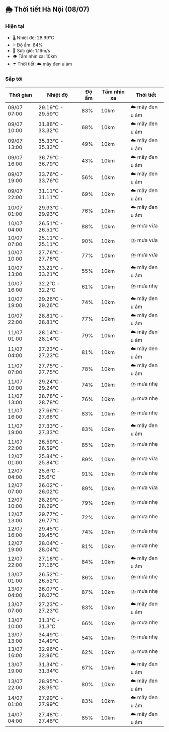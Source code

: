 ## 🌦️ Thời tiết Hà Nội (08/07)

### Hiện tại

- 🌡️ Nhiệt độ: 28.99℃
- 💦 Độ ẩm: 84%
- 💨 Sức gió: 1.19m/s
- 👁️ Tầm nhìn xa: 10km
- ☂️ Thời tiết: ☁️ mây đen u ám

### Sắp tới

| Thời gian | Nhiệt độ | Độ ẩm | Tầm nhìn xa | Thời tiết |
| --- | --- | --- | --- | --- |
| 09/07 07:00 | 29.19℃ - 29.59℃ | 83% | 10km | ☁️ mây đen u ám |
| 09/07 10:00 | 31.88℃ - 33.32℃ | 68% | 10km | ☁️ mây đen u ám |
| 09/07 13:00 | 35.33℃ - 35.33℃ | 49% | 10km | ☁️ mây đen u ám |
| 09/07 16:00 | 36.79℃ - 36.79℃ | 43% | 10km | ☁️ mây đen u ám |
| 09/07 19:00 | 33.76℃ - 33.76℃ | 56% | 10km | ☁️ mây đen u ám |
| 09/07 22:00 | 31.11℃ - 31.11℃ | 69% | 10km | ☁️ mây đen u ám |
| 10/07 01:00 | 29.93℃ - 29.93℃ | 76% | 10km | ☁️ mây đen u ám |
| 10/07 04:00 | 26.51℃ - 26.51℃ | 88% | 10km | ⛈️ mưa vừa |
| 10/07 07:00 | 25.11℃ - 25.11℃ | 90% | 10km | ⛈️ mưa vừa |
| 10/07 10:00 | 27.76℃ - 27.76℃ | 77% | 10km | ⛈️ mưa vừa |
| 10/07 13:00 | 33.21℃ - 33.21℃ | 55% | 10km | ☁️ mây đen u ám |
| 10/07 16:00 | 32.2℃ - 32.2℃ | 61% | 10km | ⛈️ mưa nhẹ |
| 10/07 19:00 | 29.26℃ - 29.26℃ | 74% | 10km | ☁️ mây đen u ám |
| 10/07 22:00 | 28.81℃ - 28.81℃ | 77% | 10km | ☁️ mây đen u ám |
| 11/07 01:00 | 28.14℃ - 28.14℃ | 79% | 10km | ☁️ mây đen u ám |
| 11/07 04:00 | 27.23℃ - 27.23℃ | 81% | 10km | ☁️ mây đen u ám |
| 11/07 07:00 | 27.75℃ - 27.75℃ | 78% | 10km | ☁️ mây đen u ám |
| 11/07 10:00 | 29.24℃ - 29.24℃ | 74% | 10km | ⛈️ mưa nhẹ |
| 11/07 13:00 | 28.78℃ - 28.78℃ | 76% | 10km | ⛈️ mưa nhẹ |
| 11/07 16:00 | 27.66℃ - 27.66℃ | 83% | 10km | ⛈️ mưa nhẹ |
| 11/07 19:00 | 27.33℃ - 27.33℃ | 83% | 10km | ☁️ mây đen u ám |
| 11/07 22:00 | 26.59℃ - 26.59℃ | 85% | 10km | ⛈️ mưa nhẹ |
| 12/07 01:00 | 25.84℃ - 25.84℃ | 89% | 10km | ⛈️ mưa vừa |
| 12/07 04:00 | 25.6℃ - 25.6℃ | 91% | 10km | ⛈️ mưa nhẹ |
| 12/07 07:00 | 26.02℃ - 26.02℃ | 89% | 10km | ⛈️ mưa vừa |
| 12/07 10:00 | 28.29℃ - 28.29℃ | 79% | 10km | ⛈️ mưa nhẹ |
| 12/07 13:00 | 29.77℃ - 29.77℃ | 72% | 10km | ⛈️ mưa nhẹ |
| 12/07 16:00 | 29.45℃ - 29.45℃ | 74% | 10km | ⛈️ mưa nhẹ |
| 12/07 19:00 | 28.04℃ - 28.04℃ | 81% | 10km | ⛈️ mưa nhẹ |
| 12/07 22:00 | 27.16℃ - 27.16℃ | 84% | 10km | ☁️ mây đen u ám |
| 13/07 01:00 | 26.52℃ - 26.52℃ | 86% | 10km | ⛈️ mưa nhẹ |
| 13/07 04:00 | 26.07℃ - 26.07℃ | 87% | 10km | ⛈️ mưa nhẹ |
| 13/07 07:00 | 27.23℃ - 27.23℃ | 83% | 10km | ☁️ mây đen u ám |
| 13/07 10:00 | 31.3℃ - 31.3℃ | 66% | 10km | ⛈️ mưa nhẹ |
| 13/07 13:00 | 34.49℃ - 34.49℃ | 54% | 10km | ⛈️ mưa nhẹ |
| 13/07 16:00 | 32.96℃ - 32.96℃ | 62% | 10km | ⛈️ mưa nhẹ |
| 13/07 19:00 | 31.34℃ - 31.34℃ | 67% | 10km | ☁️ mây đen u ám |
| 13/07 22:00 | 28.95℃ - 28.95℃ | 80% | 10km | ☁️ mây đen u ám |
| 14/07 01:00 | 27.99℃ - 27.99℃ | 83% | 10km | ☁️ mây đen u ám |
| 14/07 04:00 | 27.48℃ - 27.48℃ | 85% | 10km | ☁️ mây đen u ám |
